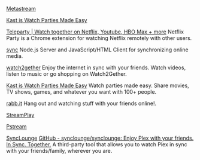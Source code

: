 
[Metastream](https://getmetastream.com/)

[Kast is Watch Parties Made Easy](https://kastapp.co/)

[Teleparty | Watch together on Netflix, Youtube, HBO Max + more](https://www.teleparty.com/)
Netflix Party is a Chrome extension for watching Netflix remotely with other users.

[sync](https://github.com/calzoneman/sync/)
Node.js Server and JavaScript/HTML Client for synchronizing online media.

[watch2gether](https://www.watch2gether.com/)
Enjoy the internet in sync with your friends. Watch videos, listen to music or go shopping on Watch2Gether.

[Kast is Watch Parties Made Easy](https://kast.gg)
Watch parties made easy. Share movies, TV shows, games, and whatever you want with 100+ people.

[rabb.it](https://rabb.it/)
Hang out and watching stuff with your friends online!.

[StreamPlay](https://streamplay.to/)

[Pstream](https://ucp.pstream.net/)

[SyncLounge](https://synclounge.tv/)
[GitHub - synclounge/synclounge: Enjoy Plex with your friends. In Sync. Together.](https://github.com/synclounge/synclounge)
A third-party tool that allows you to watch Plex in sync with your friends/family, wherever you are.
